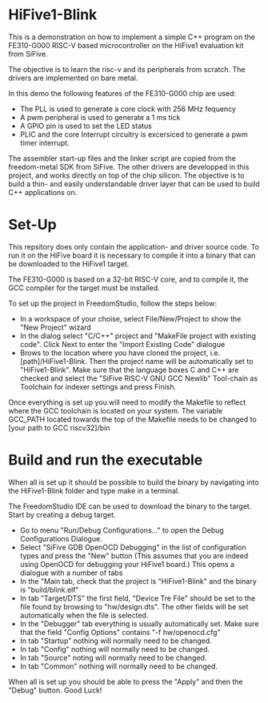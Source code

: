 # HiFive1-Blink

This is a demonstration on how to implement a simple C++ program on the FE310-G000 RISC-V based microcontroller on the HiFive1 evaluation kit from SiFive.

The objective is to learn the risc-v and its peripherals from scratch. The drivers are implemented on bare metal.

In this demo the following features of the FE310-G000 chip are used:

- The PLL is used to generate a core clock with 256 MHz fequency
- A pwm peripheral is used to generate a 1 ms tick 
- A GPIO pin is used to set the LED status
- PLIC and the core Interrupt circuitry is excersiced to generate a pwm timer interrupt.

The assembler start-up files and the linker script are copied from the freedom-metal SDK from SiFive. The other drivers are developped in this project, and works directly on top of the chip silicon. The objective is to build a thin- and easily understandable driver layer that can be used to build C++ applications on.

# Set-Up

This repsitory does only contain the application- and driver source code. To run it on the HiFive board it is necessary to compile it into a binary that can be downloaded to the HiFive1 target.

The FE310-G000 is based on a 32-bit RISC-V core, and to compile it, the GCC compiler for the target must be installed.

To set up the project in FreedomStudio, follow the steps below:
- In a workspace of your choise, select File/New/Project to show the "New Project" wizard
- In the dialog select "C/C++" project and "MakeFile project with existing code". Click Next to enter the "Import Existing Code" dialogue
- Brows to the location where you have cloned the project, i.e. [path]/HiFive1-Blink. Then the project name will be automatically set to "HiFive1-Blink". Make sure that the language boxes C and C++ are checked and select the "SiFive RISC-V GNU GCC Newlib" Tool-chain as Toolchain for indexer settings and press Finish.

Once everything is set up you will need to modify the Makefile to reflect where the GCC toolchain is located on your system.
The variable GCC_PATH located towards the top of the Makefile needs to be changed to [your path to GCC riscv32]/bin

# Build and run the executable

When all is set up it should be possible to build the binary by navigating into the HiFive1-Blink folder and type make in a terminal.

The FreedomStudio IDE can be used to download the binary to the target. Start by creating a debug target. 
- Go to menu "Run/Debug Configurations..." to open the Debug Configurations Dialogue.
- Select "SiFive GDB OpenOCD Debugging" in the list of configuration types and press the "New" button (This assumes that you are indeed using OpenOCD for debugging your HiFive1 board.) This opens a dialogue with a number of tabs 
- In the "Main tab, check that the project is "HiFive1-Blink" and the binary is "build/blink.elf"
- In tab "Target/DTS" the first field, "Device Tre File" should be set to the file found by browsing to "hw/design.dts". The other fields will be set automatically when the file is selected.
- In the "Debugger" tab everything is usually automatically set. Make sure that the field "Config Options" contains "-f hw/openocd.cfg"
- In tab "Startup" nothing will normally need to be changed.
- In tab "Config" nothing will normally need to be changed.
- In tab "Source" noting will normally need to be changed.
- In tab "Common" nothing will normally need to be changed.

When all is set up you should be able to press the "Apply" and then the "Debug" button. Good Luck!
